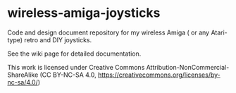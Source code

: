 # wireless-amiga-joysticks
Code and design document repository for my wireless Amiga ( or any Atari-type) retro and DIY joysticks.

See the wiki page for detailed documentation.

This work is licensed under Creative Commons Attribution-NonCommercial-ShareAlike (CC BY-NC-SA 4.0, https://creativecommons.org/licenses/by-nc-sa/4.0/)
